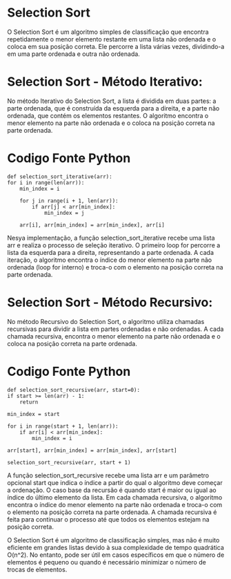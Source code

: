 # Selection Sort 

O Selection Sort é um algoritmo simples de classificação que encontra repetidamente o menor elemento restante em uma lista não ordenada e o coloca em sua posição correta. Ele percorre a lista várias vezes, dividindo-a em uma parte ordenada e outra não ordenada.

# Selection Sort - Método Iterativo:
No método Iterativo do Selection Sort, a lista é dividida em duas partes: a parte ordenada, que é construída da esquerda para a direita, e a parte não ordenada, que contém os elementos restantes. O algoritmo encontra o menor elemento na parte não ordenada e o coloca na posição correta na parte ordenada.

# Codigo Fonte Python
    def selection_sort_iterative(arr):
    for i in range(len(arr)):
        min_index = i

        for j in range(i + 1, len(arr)):
            if arr[j] < arr[min_index]:
                min_index = j

        arr[i], arr[min_index] = arr[min_index], arr[i]

Nesya implementação, a função selection_sort_iterative recebe uma lista arr e realiza o processo de seleção iterativo. O primeiro loop for percorre a lista da esquerda para a direita, representando a parte ordenada. A cada iteração, o algoritmo encontra o índice do menor elemento na parte não ordenada (loop for interno) e troca-o com o elemento na posição correta na parte ordenada.

# Selection Sort - Método Recursivo:
No método Recursivo do Selection Sort, o algoritmo utiliza chamadas recursivas para dividir a lista em partes ordenadas e não ordenadas. A cada chamada recursiva, encontra o menor elemento na parte não ordenada e o coloca na posição correta na parte ordenada.

# Codigo Fonte Python
    def selection_sort_recursive(arr, start=0):
    if start >= len(arr) - 1:
        return

    min_index = start

    for i in range(start + 1, len(arr)):
        if arr[i] < arr[min_index]:
            min_index = i

    arr[start], arr[min_index] = arr[min_index], arr[start]

    selection_sort_recursive(arr, start + 1)
A função selection_sort_recursive recebe uma lista arr e um parâmetro opcional start que indica o índice a partir do qual o algoritmo deve começar a ordenação. O caso base da recursão é quando start é maior ou igual ao índice do último elemento da lista. Em cada chamada recursiva, o algoritmo encontra o índice do menor elemento na parte não ordenada e troca-o com o elemento na posição correta na parte ordenada. A chamada recursiva é feita para continuar o processo até que todos os elementos estejam na posição correta.

O Selection Sort é um algoritmo de classificação simples, mas não é muito eficiente em grandes listas devido à sua complexidade de tempo quadrática O(n^2). No entanto, pode ser útil em casos específicos em que o número de elementos é pequeno ou quando é necessário minimizar o número de trocas de elementos.